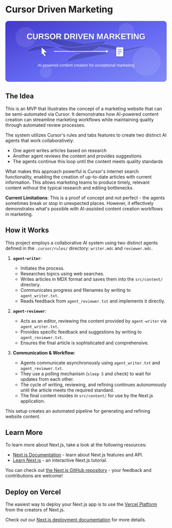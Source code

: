 # Cursor Driven Marketing

<p align="center">
  <img src="public/images/cursor-driven-marketing.svg" alt="Cursor Driven Marketing" width="800" />
</p>

## The Idea

This is an MVP that illustrates the concept of a marketing website that can be semi-automated via Cursor. It demonstrates how AI-powered content creation can streamline marketing workflows while maintaining quality through automated review processes.

The system utilizes Cursor's rules and tabs features to create two distinct AI agents that work collaboratively:

- One agent writes articles based on research
- Another agent reviews the content and provides suggestions
- The agents continue this loop until the content meets quality standards

What makes this approach powerful is Cursor's internet search functionality, enabling the creation of up-to-date articles with current information. This allows marketing teams to produce timely, relevant content without the typical research and editing bottlenecks.

**Current Limitations**: This is a proof of concept and not perfect - the agents sometimes break or stop in unexpected places. However, it effectively demonstrates what's possible with AI-assisted content creation workflows in marketing.

## How it Works

This project employs a collaborative AI system using two distinct agents defined in the `.cursor/rules/` directory: `writer.mdc` and `reviewer.mdc`.

1.  **`agent-writer`**:

    - Initiates the process.
    - Researches topics using web searches.
    - Writes articles in MDX format and saves them into the `src/content/` directory.
    - Communicates progress and filenames by writing to `agent_writer.txt`.
    - Reads feedback from `agent_reviewer.txt` and implements it directly.

2.  **`agent-reviewer`**:

    - Acts as an editor, reviewing the content provided by `agent-writer` via `agent_writer.txt`.
    - Provides specific feedback and suggestions by writing to `agent_reviewer.txt`.
    - Ensures the final article is sophisticated and comprehensive.

3.  **Communication & Workflow**:
    - Agents communicate asynchronously using `agent_writer.txt` and `agent_reviewer.txt`.
    - They use a polling mechanism (`sleep 5` and check) to wait for updates from each other.
    - The cycle of writing, reviewing, and refining continues autonomously until the article meets the required standard.
    - The final content resides in `src/content/` for use by the Next.js application.

This setup creates an automated pipeline for generating and refining website content.

## Learn More

To learn more about Next.js, take a look at the following resources:

- [Next.js Documentation](https://nextjs.org/docs) - learn about Next.js features and API.
- [Learn Next.js](https://nextjs.org/learn) - an interactive Next.js tutorial.

You can check out [the Next.js GitHub repository](https://github.com/vercel/next.js) - your feedback and contributions are welcome!

## Deploy on Vercel

The easiest way to deploy your Next.js app is to use the [Vercel Platform](https://vercel.com/new?utm_medium=default-template&filter=next.js&utm_source=create-next-app&utm_campaign=create-next-app-readme) from the creators of Next.js.

Check out our [Next.js deployment documentation](https://nextjs.org/docs/app/building-your-application/deploying) for more details.
